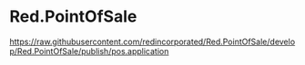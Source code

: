 # Red.PointOfSale

https://raw.githubusercontent.com/redincorporated/Red.PointOfSale/develop/Red.PointOfSale/publish/pos.application
